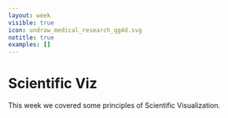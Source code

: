 ```yaml
---
layout: week
visible: true
icon: undraw_medical_research_qg4d.svg
notitle: true
examples: []
---
```


# Scientific Viz

This week we covered some principles of Scientific Visualization.
